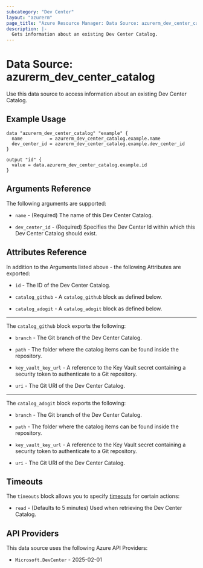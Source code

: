 ```yaml
---
subcategory: "Dev Center"
layout: "azurerm"
page_title: "Azure Resource Manager: Data Source: azurerm_dev_center_catalog"
description: |-
  Gets information about an existing Dev Center Catalog.
---
```


# Data Source: azurerm_dev_center_catalog

Use this data source to access information about an existing Dev Center Catalog.

## Example Usage

```hcl
data "azurerm_dev_center_catalog" "example" {
  name          = azurerm_dev_center_catalog.example.name
  dev_center_id = azurerm_dev_center_catalog.example.dev_center_id
}

output "id" {
  value = data.azurerm_dev_center_catalog.example.id
}
```

## Arguments Reference

The following arguments are supported:

* `name` - (Required) The name of this Dev Center Catalog.

* `dev_center_id` - (Required) Specifies the Dev Center Id within which this Dev Center Catalog should exist.

## Attributes Reference

In addition to the Arguments listed above - the following Attributes are exported:

* `id` - The ID of the Dev Center Catalog.

* `catalog_github` - A `catalog_github` block as defined below.

* `catalog_adogit` - A `catalog_adogit` block as defined below.

---

The `catalog_github` block exports the following:

* `branch` - The Git branch of the Dev Center Catalog.

* `path` - The folder where the catalog items can be found inside the repository.

* `key_vault_key_url` - A reference to the Key Vault secret containing a security token to authenticate to a Git repository.

* `uri` - The Git URI of the Dev Center Catalog.

---

The `catalog_adogit` block exports the following:

* `branch` - The Git branch of the Dev Center Catalog.

* `path` - The folder where the catalog items can be found inside the repository.

* `key_vault_key_url` - A reference to the Key Vault secret containing a security token to authenticate to a Git repository.

* `uri` - The Git URI of the Dev Center Catalog.

## Timeouts

The `timeouts` block allows you to specify [timeouts](https://developer.hashicorp.com/terraform/language/resources/configure#define-operation-timeouts) for certain actions:

* `read` - (Defaults to 5 minutes) Used when retrieving the Dev Center Catalog.

## API Providers
<!-- This section is generated, changes will be overwritten -->
This data source uses the following Azure API Providers:

* `Microsoft.DevCenter` - 2025-02-01
